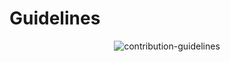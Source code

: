 # Guidelines

<p align = "center">
  <img src = "https://user-images.githubusercontent.com/25201562/58366273-985b9b00-7eed-11e9-9e89-20d4aa166d00.png" alt = "contribution-guidelines">
</p>
